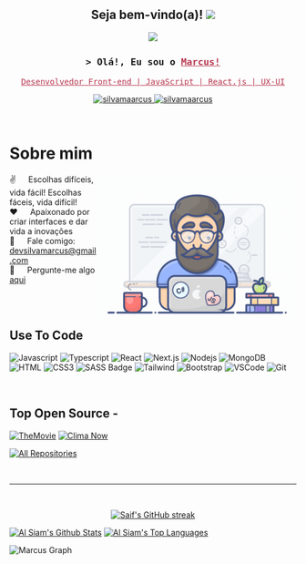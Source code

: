 <h2 align="center">
  Seja bem-vindo(a)!
  <img src="https://media.giphy.com/media/hvRJCLFzcasrR4ia7z/giphy.gif" width="28">
</h2>

<p align="center">
  <a href="https://github.com/silvamaarcus"><img src="https://readme-typing-svg.herokuapp.com?font=Space+Grotesk&pause=1000&color=B6364E&random=false&width=380&height=45&center=true
&lines=Estudar...+Codar...+Aprender...;Desenvolvedor+Frontend;%2B2.5+anos+de+experi%C3%AAncia"></a>
</p>

<!-- <a href="https://komarev.com/ghpvc/?username=silvamaarcus">
  <img align="right" src="https://komarev.com/ghpvc/?username=silvamaarcus&label=Visitors&color=0e75b6&style=flat" alt="Profile visitor" />
</a>

[![wakatime](https://wakatime.com/badge/user/eebb3dd8-d9b2-40de-9b88-6fd6cac99dbc.svg)](https://wakatime.com/@eebb3dd8-d9b2-40de-9b88-6fd6cac99dbc) -->

<!-- Intro  -->
<h3 align="center">
        <samp>&gt; Olá!, Eu sou o
                <b><a target="_blank" href="https://portifoliomarcus.vercel.app" style="color: #B6364EFF;">Marcus!</a></b>
        </samp>
</h3>

<p align="center"> 
  <samp>
    <a href="https://www.google.com/search?q=silvamaarcus" style="color: #B6364EFF;">Desenvolvedor Front-end | JavaScript | React.js | UX-UI</a>
    <br>
  </samp>
</p>

<p align="center">
 <a href="https://portifoliomarcus.vercel.app" target="blank">
  <img src="https://img.shields.io/badge/Website-DC143C?style=for-the-badge&logo=medium&logoColor=white" alt="silvamaarcus" />
 </a>
 <a href="https://linkedin.com/in/silvamaarcus" target="_blank">
  <img src="https://img.shields.io/badge/LinkedIn-0077B5?style=for-the-badge&logo=linkedin&logoColor=white" alt="silvamaarcus"/>
 </a>
 <!-- <a href="https://dev.to/silvamaarcus" target="_blank">
  <img src="https://img.shields.io/badge/dev.to-0A0A0A?style=for-the-badge&logo=dev.to&logoColor=white" alt="silvamaarcus" />
 </a> -->
 <!-- <a href="https://twitter.com/_alsiam" target="_blank">
  <img src="https://img.shields.io/badge/Twitter-1DA1F2?style=for-the-badge&logo=twitter&logoColor=white" />
 </a> -->
 <!-- <a href="https://instagram.com/_alsiam" target="_blank">
  <img src="https://img.shields.io/badge/Instagram-fe4164?style=for-the-badge&logo=instagram&logoColor=white" alt="silvamaarcus" />
 </a>  -->
 <!-- <a href="https://facebook.com/silvamaarcus.dev" target="_blank">
  <img src="https://img.shields.io/badge/Facebook-20BEFF?&style=for-the-badge&logo=facebook&logoColor=white" alt="silvamaarcus"  />
  </a>  -->
</p>
<br />

<!-- About Section -->

# Sobre mim

<p>
 <img align="right" width="350" src="/assets/programmer.gif" alt="Coding gif" />
  
 ✌️ &emsp; Escolhas difíceis, vida fácil! Escolhas fáceis, vida difícil! <br/>
 ❤️ &emsp; Apaixonado por criar interfaces e dar vida a inovações<br/>
 📧 &emsp; Fale comigo: devsilvamarcus@gmail.com<br/>
 💬 &emsp; Pergunte-me algo [aqui](https://github.com/silvamaarcus/silvamaarcus/issues)

</p>

<br/>
<br/>

## Use To Code

![Javascript](https://img.shields.io/badge/Javascript-F0DB4F?style=for-the-badge&labelColor=black&logo=javascript&logoColor=F0DB4F)
![Typescript](https://img.shields.io/badge/Typescript-007acc?style=for-the-badge&labelColor=black&logo=typescript&logoColor=007acc)
![React](https://img.shields.io/badge/-React-61DBFB?style=for-the-badge&labelColor=black&logo=react&logoColor=61DBFB)
![Next.js](https://img.shields.io/badge/next.js-000000?style=for-the-badge&logo=nextdotjs&logoColor=white)
![Nodejs](https://img.shields.io/badge/Nodejs-3C873A?style=for-the-badge&labelColor=black&logo=node.js&logoColor=3C873A)
![MongoDB](https://img.shields.io/badge/MongoDB-4EA94B?style=for-the-badge&logo=mongodb&logoColor=white)
![HTML](https://img.shields.io/badge/HTML5-E34F26?style=for-the-badge&logo=html5&logoColor=white)
![CSS3](https://img.shields.io/badge/CSS3-1572B6?style=for-the-badge&logo=css3&logoColor=white)
![SASS Badge](https://img.shields.io/badge/Sass-CC6699?style=for-the-badge&logo=sass&logoColor=white)
![Tailwind](https://img.shields.io/badge/Tailwind_CSS-092749?style=for-the-badge&logo=tailwindcss&logoColor=06B6D4&labelColor=000000)
![Bootstrap](https://img.shields.io/badge/Bootstrap-563D7C?style=for-the-badge&logo=bootstrap&logoColor=white)
![VSCode](https://img.shields.io/badge/Visual_Studio-0078d7?style=for-the-badge&logo=visual%20studio&logoColor=white)
![Git](https://img.shields.io/badge/Git-F05032?style=for-the-badge&logo=git&logoColor=white)

<br/>

## Top Open Source -

[![TheMovie](https://github-readme-stats.vercel.app/api/pin/?username=silvamaarcus&repo=itasks&border_color=979797&bg_color=150308&title_color=C9D1D9&text_color=8B949E&icon_color=979797)](https://github.com/silvamaarcus/theMovie)
[![Clima Now](https://github-readme-stats.vercel.app/api/pin/?username=silvamaarcus&repo=urfolio&border_color=979797&bg_color=150308&title_color=C9D1D9&text_color=8B949E&icon_color=979797)](https://github.com/silvamaarcus/climaNow-app)

<p align="left">
  <a href="https://github.com/silvamaarcus?tab=repositories" target="_blank"><img alt="All Repositories" title="All Repositories" src="https://img.shields.io/badge/-All%20Repos-2962FF?style=for-the-badge&logo=koding&logoColor=white"/></a>
</p>

<br/>
<hr/>
<br/>

<p align="center">
  <a href="https://github.com/silvamaarcus">
    <img src="https://github-readme-streak-stats.herokuapp.com/?user=silvamaarcus&theme=radical&border=979797&background=150308" alt="Saif's GitHub streak"/>
  </a>
</p>

<!-- <p align="center">
  <a href="https://github.com/silvamaarcus">
    <img src="https://github-profile-summary-cards.vercel.app/api/cards/profile-details?username=silvamaarcus&theme=radical" alt="Al Siam's GitHub Contribution"/>
  </a>
</p> -->

<a> 
    <a href="https://github.com/silvamaarcus"><img alt="Al Siam's Github Stats" src="https://denvercoder1-github-readme-stats.vercel.app/api?username=silvamaarcus&show_icons=true&count_private=true&theme=react&border_color=979797&bg_color=150308&title_color=F85D7F&icon_color=F8D866" height="192px" width="49.5%"/></a>
  <a href="https://github.com/silvamaarcus"><img alt="Al Siam's Top Languages" src="https://denvercoder1-github-readme-stats.vercel.app/api/top-langs/?username=silvamaarcus&langs_count=8&layout=compact&theme=react&border_color=979797&bg_color=150308&title_color=F85D7F&icon_color=F8D866" height="192px" width="49.5%"/></a>
  <br/>
</a>

![Marcus Graph](https://github-readme-activity-graph.vercel.app/graph?username=silvamaarcus&custom_title=Marcus's%20GitHub%20Activity%20Graph&bg_color=150308&color=979797&line=979797&point=979797&area_color=FFFFFF&title_color=FFFFFF&area=true)
